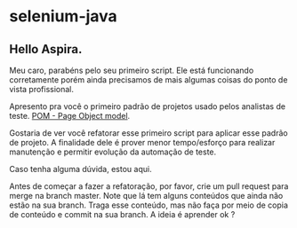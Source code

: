 # selenium-java

## Hello Aspira.

Meu caro, parabéns pelo seu primeiro script.
Ele está funcionando corretamente porém ainda precisamos de mais algumas coisas do ponto de vista profissional.

Apresento pra você o primeiro padrão de projetos usado pelos analistas de teste. [POM - Page Object model](https://www.selenium.dev/documentation/test_practices/encouraged/page_object_models/).

Gostaria de ver você refatorar esse primeiro script para aplicar esse padrão de projeto. A finalidade dele é prover menor tempo/esforço para realizar manutenção e permitir evolução da automação de teste.

Caso tenha alguma dúvida, estou aqui.

Antes de começar a fazer a refatoração, por favor, crie um pull request para merge na branch master. Note que lá tem alguns conteúdos que ainda não estão na sua branch. Traga esse conteúdo, mas não faça por meio de copia de conteúdo e commit na sua branch. A ideia é aprender ok ?